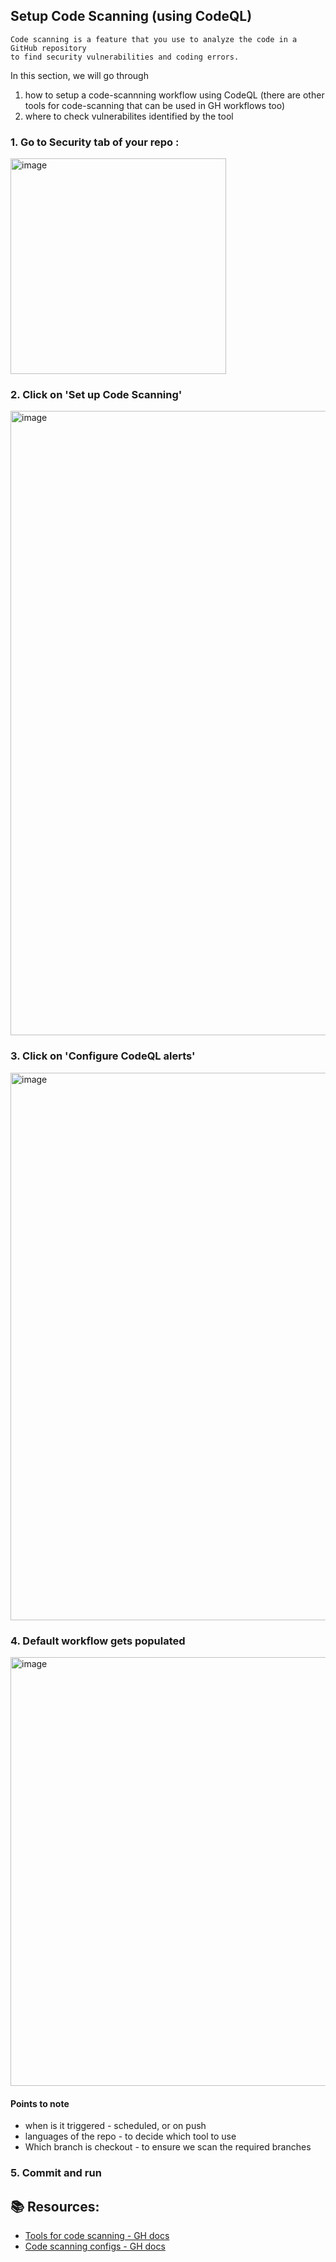 ## Setup Code Scanning (using CodeQL)

```
Code scanning is a feature that you use to analyze the code in a GitHub repository 
to find security vulnerabilities and coding errors. 
```

In this section, we will go through
 1. how to setup a code-scannning workflow using CodeQL (there are other tools for code-scanning that can be used in GH workflows too)
 2. where to check vulnerabilites identified by the tool

### 1. Go to Security tab of your repo :
<img width="345" alt="image" src="https://user-images.githubusercontent.com/58063491/168086730-354d4ba3-97a9-482f-a047-f8b762f8adb8.png">

### 2. Click on 'Set up Code Scanning'
<img width="999" alt="image" src="https://user-images.githubusercontent.com/58063491/168086809-dd27b0e5-a34b-4eb7-9130-c8856de0cd10.png">

### 3. Click on 'Configure CodeQL alerts'
<img width="876" alt="image" src="https://user-images.githubusercontent.com/58063491/168086961-24db3d8f-10e3-4b99-a925-eb72b33aaedf.png">

### 4. Default workflow gets populated 
<img width="686" alt="image" src="https://user-images.githubusercontent.com/58063491/168087070-4b026678-49c9-4bad-8902-db52d94f63e3.png">

#### Points to note
  - when is it triggered - scheduled, or on push
  - languages of the repo - to decide which tool to use
  - Which branch is checkout - to ensure we scan the required branches

### 5. Commit and run



## 📚 Resources:
   - [Tools for code scanning - GH docs](https://docs.github.com/en/code-security/code-scanning/automatically-scanning-your-code-for-vulnerabilities-and-errors/about-code-scanning#about-tools-for-code-scanning)
   - [Code scanning configs - GH docs](https://docs.github.com/en/code-security/code-scanning/automatically-scanning-your-code-for-vulnerabilities-and-errors/configuring-code-scanning)
